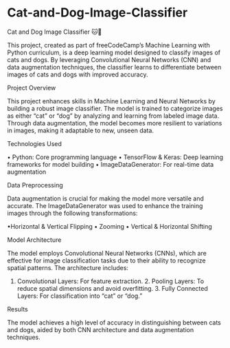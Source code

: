 # Cat-and-Dog-Image-Classifier

Cat and Dog Image Classifier 🐱🐶

This project, created as part of freeCodeCamp’s Machine Learning with Python curriculum, is a deep learning model designed to classify images of cats and dogs. By leveraging Convolutional Neural Networks (CNN) and data augmentation techniques, the classifier learns to differentiate between images of cats and dogs with improved accuracy.

Project Overview

This project enhances skills in Machine Learning and Neural Networks by building a robust image classifier. The model is trained to categorize images as either “cat” or “dog” by analyzing and learning from labeled image data. Through data augmentation, the model becomes more resilient to variations in images, making it adaptable to new, unseen data.

Technologies Used

  •	Python: Core programming language
	•	TensorFlow & Keras: Deep learning frameworks for model building
	•	ImageDataGenerator: For real-time data augmentation

Data Preprocessing

Data augmentation is crucial for making the model more versatile and accurate. The ImageDataGenerator was used to enhance the training images through the following transformations:

  •Horizontal & Vertical Flipping
	•	Zooming
	•	Vertical & Horizontal Shifting

Model Architecture

The model employs Convolutional Neural Networks (CNNs), which are effective for image classification tasks due to their ability to recognize spatial patterns. The architecture includes:

  1.	Convolutional Layers: For feature extraction.
	2.	Pooling Layers: To reduce spatial dimensions and avoid overfitting.
	3.	Fully Connected Layers: For classification into “cat” or “dog.”

Results

The model achieves a high level of accuracy in distinguishing between cats and dogs, aided by both CNN architecture and data augmentation techniques.
